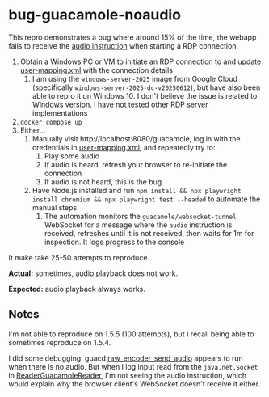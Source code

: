 # bug-guacamole-noaudio

This repro demonstrates a bug where around 15% of the time, the webapp fails to receive the [audio instruction](https://guacamole.apache.org/doc/gug/protocol-reference.html#audio-instruction) when starting a RDP connection.

1. Obtain a Windows PC or VM to initiate an RDP connection to and update [user-mapping.xml](./guacamole_home/user-mapping.xml) with the connection details
   1. I am using the `windows-server-2025` image from Google Cloud (specifically `windows-server-2025-dc-v20250612`), but have also been able to repro it on Windows 10. I don't believe the issue is related to Windows version. I have not tested other RDP server implementations
2. `docker compose up`
3. Either...
   1. Manually visit http://localhost:8080/guacamole, log in with the credentials in [user-mapping.xml](./guacamole_home/user-mapping.xml), and repeatedly try to:
      1. Play some audio
      2. If audio is heard, refresh your browser to re-initiate the connection
      3. If audio is not heard, this is the bug
   2. Have Node.js installed and run `npm install && npx playwright install chromium && npx playwright test --headed` to automate the manual steps
      1. The automation monitors the `guacamole/websocket-tunnel` WebSocket for a message where the `audio` instruction is received, refreshes until it is not received, then waits for 1m for inspection. It logs progress to the console

It make take 25-50 attempts to reproduce.

**Actual:** sometimes, audio playback does not work.

**Expected:** audio playback always works.

## Notes

I'm not able to reproduce on 1.5.5 (100 attempts), but I recall being able to sometimes reproduce on 1.5.4.

I did some debugging. guacd [raw_encoder_send_audio](https://github.com/apache/guacamole-server/blob/f3f5b9d76649ccc24f551cb166c81078f4b5e236/src/libguac/raw_encoder.c#L34) appears to run when there is no audio. But when I log input read from the `java.net.Socket` in [ReaderGuacamoleReader](https://github.com/apache/guacamole-client/blob/82762fade3a17f4d90d780f2a7a1e4c41da6d095/guacamole-common/src/main/java/org/apache/guacamole/io/ReaderGuacamoleReader.java#L120), I'm not seeing the audio instruction, which would explain why the browser client's WebSocket doesn't receive it either.